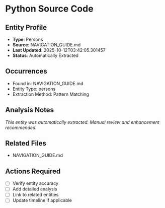 # Python Source Code

## Entity Profile
- **Type**: Persons
- **Source**: NAVIGATION_GUIDE.md
- **Last Updated**: 2025-10-12T03:42:05.301457
- **Status**: Automatically Extracted

## Occurrences
- Found in: NAVIGATION_GUIDE.md
- Entity Type: persons
- Extraction Method: Pattern Matching

## Analysis Notes
*This entity was automatically extracted. Manual review and enhancement recommended.*

## Related Files
- NAVIGATION_GUIDE.md

## Actions Required
- [ ] Verify entity accuracy
- [ ] Add detailed analysis
- [ ] Link to related entities
- [ ] Update timeline if applicable
